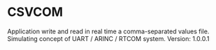 # CSVCOM

Application write and read in real time a comma-separated values file.
Simulating concept of UART / ARINC / RTCOM system.
Version: 1.0.0.1
